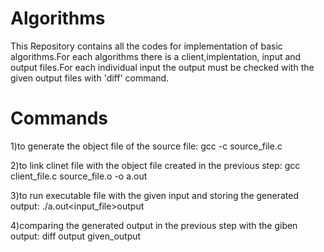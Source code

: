 # Algorithms
This Repository contains all the codes for implementation of basic algorithms.For each algorithms there is a client,implentation,
input and output files.For each individual input the output must be checked with the given output files with 'diff' command.
# Commands

1)to generate the object file of the source file: 
 gcc -c source_file.c                              

2)to link clinet file with the object file created in the previous step: 
 gcc client_file.c source_file.o -o a.out 

3)to run executable file with the given input and storing the generated output: 
 ./a.out<input_file>output                       

4)comparing the generated output in the previous step with the giben output:
 diff output given_output                      
                                                 
